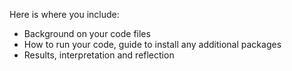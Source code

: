 Here is where you include:
  - Background on your code files
  - How to run your code, guide to install any additional packages
  - Results, interpretation and reflection